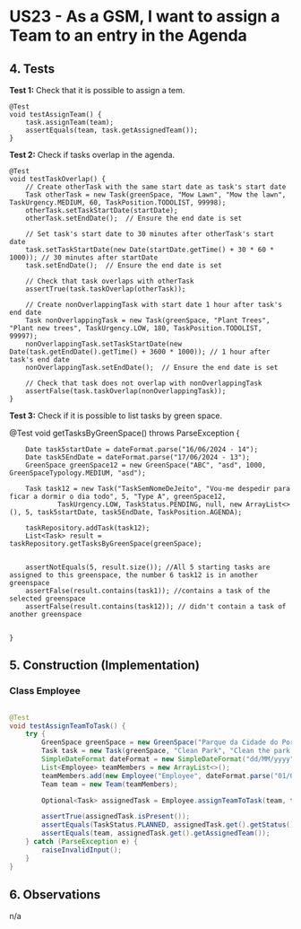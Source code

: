 # US23 - As a GSM, I want to assign a Team to an entry in the Agenda

## 4. Tests

**Test 1:** Check that it is possible to assign a tem.

	@Test
    void testAssignTeam() {
        task.assignTeam(team);
        assertEquals(team, task.getAssignedTeam());
    }

**Test 2:** Check if tasks overlap in the agenda.


	@Test
    void testTaskOverlap() {
        // Create otherTask with the same start date as task's start date
        Task otherTask = new Task(greenSpace, "Mow Lawn", "Mow the lawn", TaskUrgency.MEDIUM, 60, TaskPosition.TODOLIST, 99998);
        otherTask.setTaskStartDate(startDate);
        otherTask.setEndDate();  // Ensure the end date is set

        // Set task's start date to 30 minutes after otherTask's start date
        task.setTaskStartDate(new Date(startDate.getTime() + 30 * 60 * 1000)); // 30 minutes after startDate
        task.setEndDate();  // Ensure the end date is set

        // Check that task overlaps with otherTask
        assertTrue(task.taskOverlap(otherTask));

        // Create nonOverlappingTask with start date 1 hour after task's end date
        Task nonOverlappingTask = new Task(greenSpace, "Plant Trees", "Plant new trees", TaskUrgency.LOW, 180, TaskPosition.TODOLIST, 99997);
        nonOverlappingTask.setTaskStartDate(new Date(task.getEndDate().getTime() + 3600 * 1000)); // 1 hour after task's end date
        nonOverlappingTask.setEndDate();  // Ensure the end date is set

        // Check that task does not overlap with nonOverlappingTask
        assertFalse(task.taskOverlap(nonOverlappingTask));
    }

**Test 3:** Check if it is possible to list tasks by green space.


@Test
void getTasksByGreenSpace() throws ParseException {

        Date task5startDate = dateFormat.parse("16/06/2024 - 14");
        Date task5EndDate = dateFormat.parse("17/06/2024 - 13");
        GreenSpace greenSpace12 = new GreenSpace("ABC", "asd", 1000, GreenSpaceTypology.MEDIUM, "asd");

        Task task12 = new Task("TaskSemNomeDeJeito", "Vou-me despedir para ficar a dormir o dia todo", 5, "Type A", greenSpace12,
                TaskUrgency.LOW, TaskStatus.PENDING, null, new ArrayList<>(), 5, task5startDate, task5EndDate, TaskPosition.AGENDA);

        taskRepository.addTask(task12);
        List<Task> result = taskRepository.getTasksByGreenSpace(greenSpace);


        assertNotEquals(5, result.size()); //All 5 starting tasks are assigned to this greenspace, the number 6 task12 is in another greenspace
        assertFalse(result.contains(task1)); //contains a task of the selected greenspace
        assertFalse(result.contains(task12)); // didn't contain a task of another greenspace


    }

## 5. Construction (Implementation)

### Class Employee

```java

@Test
void testAssignTeamToTask() {
    try {
        GreenSpace greenSpace = new GreenSpace("Parque da Cidade do Porto", "Porto", 99.6, GreenSpaceTypology.LARGE, "Green Space Manager");
        Task task = new Task(greenSpace, "Clean Park", "Clean the park area", TaskUrgency.HIGH, 120, TaskPosition.TODOLIST, 99999);
        SimpleDateFormat dateFormat = new SimpleDateFormat("dd/MM/yyyy");
        List<Employee> teamMembers = new ArrayList<>();
        teamMembers.add(new Employee("Employee", dateFormat.parse("01/01/1950"), "employee@this.app", 919017113, dateFormat.parse("01/01/1968"), "246597858", "Porto", "12345678", "EMPLOYEE"));
        Team team = new Team(teamMembers);

        Optional<Task> assignedTask = Employee.assignTeamToTask(team, task);

        assertTrue(assignedTask.isPresent());
        assertEquals(TaskStatus.PLANNED, assignedTask.get().getStatus());
        assertEquals(team, assignedTask.get().getAssignedTeam());
    } catch (ParseException e) {
        raiseInvalidInput();
    }
}

```

## 6. Observations

n/a